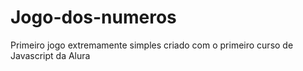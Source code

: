 # Jogo-dos-numeros
Primeiro jogo extremamente simples criado com o primeiro curso de Javascript da Alura
